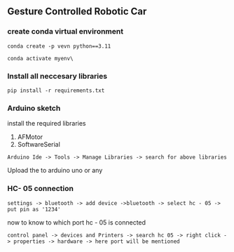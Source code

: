 ## Gesture Controlled Robotic Car

### create conda virtual environment

```
conda create -p vevn python==3.11

conda activate myenv\
```

### Install all neccesary libraries

```
pip install -r requirements.txt

```

### Arduino sketch

install the required libraries

1. AFMotor
2. SoftwareSerial

```
Arduino Ide -> Tools -> Manage Libraries -> search for above libraries
```

Upload the to arduino uno or any

### HC- 05 connection

```
settings -> bluetooth -> add device ->bluetooth -> select hc - 05 -> put pin as '1234'

```

now to know to which port hc - 05 is connected

```
control panel -> devices and Printers -> search hc 05 -> right click -> properties -> hardware -> here port will be mentioned
```
